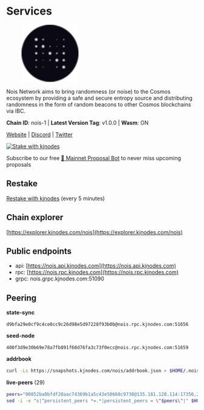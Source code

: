 # Services

<figure><img src="https://raw.githubusercontent.com/kj89/cosmos-images/main/logos/nois.png" width="150" alt=""><figcaption></figcaption></figure>

Nois Network aims to bring randomness (or noise)  to the Cosmos ecosystem by providing a safe and  secure entropy source and distributing randomness  in the form of random beacons to other Cosmos blockchains via IBC.

**Chain ID**: nois-1 | **Latest Version Tag**: v1.0.0 | **Wasm**: ON

[Website](https://nois.network) | [Discord](https://discord.gg/dHdpwtEb6F) | [Twitter](https://twitter.com/NoisRNG)

[![Stake with kjnodes](https://i.ibb.co/cr44Q8j/button-stake-with-kjnodes.png)](https://restake.app/nois/noisvaloper1fe7ju873fkknmfrmytaft93y5rlf0xcrqtp39k)

Subscribe to our free [🤖 Mainnet Proposal Bot](https://t.me/kjnodes_proposal_bot) to never miss upcoming proposals

## Restake

[Restake with kjnodes](https://restake.app/nois/noisvaloper1fe7ju873fkknmfrmytaft93y5rlf0xcrqtp39k) (every 5 minutes)
## Chain explorer
[https://explorer.kjnodes.com/nois](https://explorer.kjnodes.com/nois)

## Public endpoints

* api: [https://nois.api.kjnodes.com](https://nois.api.kjnodes.com)
* rpc: [https://nois.rpc.kjnodes.com](https://nois.rpc.kjnodes.com)
* grpc: nois.grpc.kjnodes.com:51090

## Peering

**state-sync**

```text
d9bfa29e0cf9c4ce0cc9c26d98e5d97228f93b0b@nois.rpc.kjnodes.com:51656
```

**seed-node**

```text
400f3d9e30b69e78a7fb891f60d76fa3c73f0ecc@nois.rpc.kjnodes.com:51659
```

**addrbook**
```bash
curl -Ls https://snapshots.kjnodes.com/nois/addrbook.json > $HOME/.noisd/config/addrbook.json
```

**live-peers** (29)
```bash
peers="00852ba0bfdf20aac74369b1a5c43e50668c9738@135.181.128.114:17356,23d7872bdd8b1bf80b52cb20da57b88a4935bc3d@65.109.30.197:22656,3cdc0ed1027fc87e968a6f455189ae990b5b344a@51.222.44.116:36656,f03752476d5f328b26960e20b6101a68c3c9cd6d@65.109.112.170:27656,95eeb1ac374e4144b05b36f6c5986472e7ef698f@135.181.209.51:26786,acf21becb9397db3dc7ad29cd11993c8869d0ad3@65.21.52.246:26656,922d90c7ef1840c984fcfa387a491c8d3c4481dc@65.108.141.109:55656,9d21af60ad2568ffcb55a0bd0eb03b6cfa2644c5@49.12.120.113:26656,c98c58a8cd821f8814bb995d30299e76abb485aa@142.132.194.157:26456,8ec2fee6c37c07cc5af57ec870015a0191d4707d@65.108.65.36:51656,483678c263d8ceb45b11e450628928d05c641187@194.163.167.138:60656,2e1d9305a5be27fc708ea7bc2fade939be1259e6@65.108.82.62:51656,83e530ade685efa61579eccd9f990462cd0ff36e@5.189.157.124:21656,8cce0e919b1a7c42086a712748c8e84d7d7cd9ac@135.181.155.14:26656,5cb88ba0649f0ae6e7bb7df9aa6a630702bd3643@91.107.192.45:26656,b26e5ac4afbadf96ad31ee3aeb5e6557f2894037@65.108.199.222:30656,c86b0c3ffb4fa65b188ac68d2872a9d91559bce1@65.21.55.133:26656,0ede37f273933f5f9d6644f68e51128c6332c431@65.108.11.234:26656,dd7607ce23081b71310137221ebe4610c3114bea@57.128.20.163:17356,379c0e32463be66e5cf8d13d62eb87ddb1a702c2@142.132.152.46:47656,7647723f85e1f6c4b30b0e98eac157125b5bedad@78.46.37.55:36656,54939dfc4a1126ebb67ca7a93e3f3239dbcb0cd0@5.189.156.154:26656,0cf59ab91e4a96d6e5427d903644edd18d9421d1@142.132.248.138:26786,1893178693fc4e376f8c093ae30e44e27619f79c@198.244.213.94:25156,ebc272824924ea1a27ea3183dd0b9ba713494f83@195.3.220.136:27286,d4f30672ef58f234fd13b503f7ca3d32ffc4e7a2@45.63.104.164:26656,6eb54f48d03c2da8ab354c99ba25c80ccdeb5127@37.27.0.53:26656,5538f2c7fdbf5e1c71f456c07f863d82ee814935@95.217.154.80:26656,d9bfa29e0cf9c4ce0cc9c26d98e5d97228f93b0b@65.109.88.38:51656"
sed -i -e "s|^persistent_peers *=.*|persistent_peers = \"$peers\"|" $HOME/.noisd/config/config.toml
```
